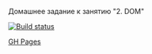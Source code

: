 Домашнее задание к занятию "2. DOM"

[![Build status](https://ci.appveyor.com/api/projects/status/l68bl54cr9qjgyk6?svg=true)](https://ci.appveyor.com/project/Dafery/ahj-homeworks-dom)

[GH Pages](https://dafery.github.io/ahj-homeworks_DOM/)
